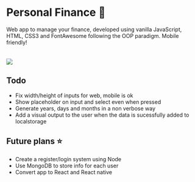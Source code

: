 # <h1>Personal Finance 🧾</h1>

Web app to manage your finance, developed using vanilla JavaScript, HTML, CSS3 and FontAwesome following the OOP paradigm. Mobile friendly!<br>
<br><br>
<img src="https://i.imgur.com/7FdqhVE.png"></img>

<h2>Todo</h2>
<ul>
  <li>Fix width/height of inputs for web, mobile is ok</li>
  <li>Show placeholder on input and select even when pressed</li>
  <li>Generate years, days and months in a non verbose way</li>
  <li>Add a visual output to the user when the data is sucessfully added to localstorage</li>
</ul>
<h2>Future plans ⭐</h2>
<ul>
  <li>Create a register/login system using Node</li>
  <li>Use MongoDB to store info for each user</li>
  <li>Convert app to React and React native</li>
</ul>
